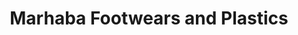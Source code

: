 ---
title: "Marhaba Footwears and Plastics"
url: /aluva/marhaba-footwears-and-plastics/
shop: shop
---